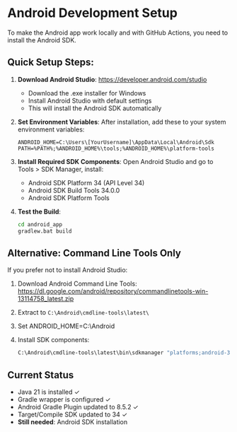 # Android Development Setup

To make the Android app work locally and with GitHub Actions, you need to install the Android SDK.

## Quick Setup Steps:

1. **Download Android Studio**: https://developer.android.com/studio
   - Download the .exe installer for Windows
   - Install Android Studio with default settings
   - This will install the Android SDK automatically

2. **Set Environment Variables**:
   After installation, add these to your system environment variables:
   ```
   ANDROID_HOME=C:\Users\[YourUsername]\AppData\Local\Android\Sdk
   PATH=%PATH%;%ANDROID_HOME%\tools;%ANDROID_HOME%\platform-tools
   ```

3. **Install Required SDK Components**:
   Open Android Studio and go to Tools > SDK Manager, install:
   - Android SDK Platform 34 (API Level 34)
   - Android SDK Build Tools 34.0.0
   - Android SDK Platform Tools

4. **Test the Build**:
   ```bash
   cd android_app
   gradlew.bat build
   ```

## Alternative: Command Line Tools Only

If you prefer not to install Android Studio:

1. Download Android Command Line Tools:
   https://dl.google.com/android/repository/commandlinetools-win-13114758_latest.zip

2. Extract to `C:\Android\cmdline-tools\latest\`

3. Set ANDROID_HOME=C:\Android

4. Install SDK components:
   ```bash
   C:\Android\cmdline-tools\latest\bin\sdkmanager "platforms;android-34" "build-tools;34.0.0"
   ```

## Current Status
- Java 21 is installed ✓
- Gradle wrapper is configured ✓
- Android Gradle Plugin updated to 8.5.2 ✓
- Target/Compile SDK updated to 34 ✓
- **Still needed**: Android SDK installation